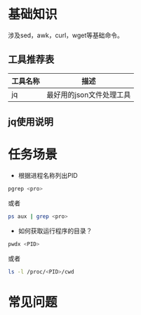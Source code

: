 # 基础知识
涉及sed，awk，curl，wget等基础命令。

## 工具推荐表
| 工具名称      | 描述 |
| ----------- | ------------------    |
| jq          | 最好用的json文件处理工具  |

## jq使用说明

 

# 任务场景
* 根据进程名称列出PID
```bash
pgrep <pro>
```
或者
```bash
ps aux | grep <pro>
```

* 如何获取运行程序的目录？
```bash
pwdx <PID>
```
或者
```bash
ls -l /proc/<PID>/cwd
```


# 常见问题